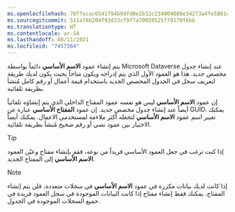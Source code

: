 ```yaml
---
ms.openlocfilehash: 78ffecac6541794b9dfd0e2b32c234004880e34273a4fe5801c271a1565705a3
ms.sourcegitcommit: 511a76b204f93d23cf9f7a70059525f79170f6bb
ms.translationtype: HT
ms.contentlocale: ar-SA
ms.lasthandoff: 08/11/2021
ms.locfileid: "7457364"
---
```

يتم إنشاء عمود **الاسم الأساسي** دائماً بواسطة Microsoft Dataverse عند إنشاء جدول مخصص جديد. هذا هو العمود الأول الذي يتم إدراجه ويكون متاحاً بحيث يكون لديك طريقة لتعريف سجل في الجدول المخصص الجديد باستخدام قيمة أعمال أو رقم كامل مُنشأ بطريقة تلقائية.

إن عمود **الاسم الأساسي** ليس هو نفسه عمود المفتاح الداخلي الذي يتم إنشاؤه تلقائياً أيضاً عند إنشاء جدول مخصص جديد. إن عمود **المفتاح الأساسي** عبارة عن GUID. يمكنك تغيير اسم عمود **الاسم الأساسي** لتجعله أكثر ملاءمة لمستخدمي الاعمال. يمكنك أيضاً الاختيار بين عمود نصي أو رقم صحيح مُنشأ بطريقة تلقائية.

> [!TIP]
> إذا كنت ترغب في جعل العمود الأساسي فريداً من نوعه، فقم بإنشاء مفتاح وعيّن العمود **الاسم الأساسي** إلى المفتاح الجديد. 

> [!NOTE]
> إذا كانت لديك بيانات مكررة في عمود **الاسم الأساسي** في سجلات متعددة، فلن يتم إنشاء المفتاح. يمكنك فقط إنشاء مفتاح إذا كانت البيانات الموجودة في سجل العمود فريدة في جميع السجلات الموجودة في الجدول.


